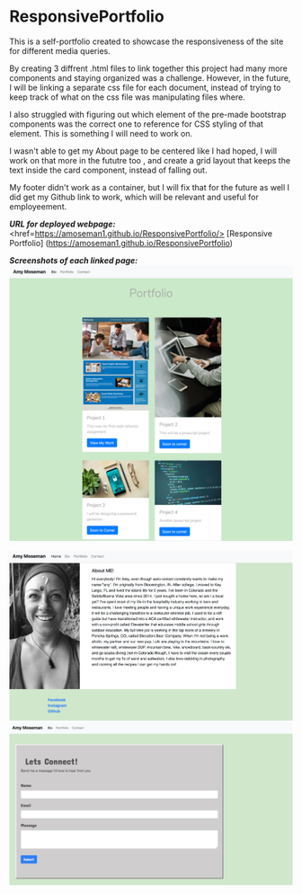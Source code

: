 # ResponsivePortfolio

This is a self-portfolio created to showcase the responsiveness of the site for different media queries.

By creating 3 diffrent .html files to link together this project had many more components and staying organized was a challenge. However, in the future, I will be linking a separate css file for each document, instead of trying to keep track of what on the css file was manipulating files where.

I also struggled with figuring out which element of the pre-made bootstrap components was the correct one to reference for CSS styling of that element. This is something I will need to work on.

I wasn't able to get my About page to be centered like I had hoped, I will work on that more in the fututre too , and create a grid layout that keeps the text inside the card component, instead of falling out.

My footer didn't work as a container, but I will fix that for the future as well I did get my Github link to work, which will be relevant and useful for employeement.

**_URL for deployed webpage:_**
<href=https://amoseman1.github.io/ResponsivePortfolio/>
[Responsive Portfolio] (https://amoseman1.github.io/ResponsivePortfolio)

**_Screenshots of each linked page:_**
<img src="assets/_Users_amymoseman_Desktop_Class_Homework_ResponsivePortfolio_portfolio.html.png"/>

<img src="assets/Screen Shot 2020-10-04 at 8.26.28 PM.png"/>

<img src="assets/Screen Shot 2020-10-04 at 8.26.52 PM.png"/>
